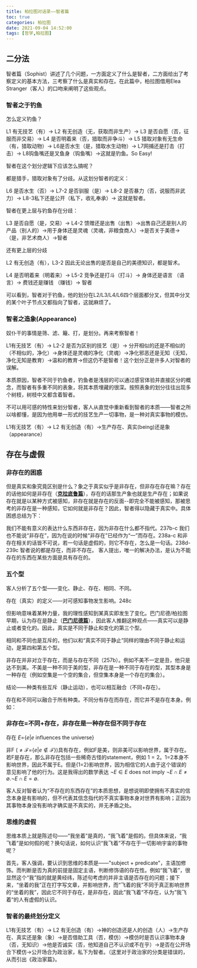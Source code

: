 ```yaml
---
title: 柏拉图对话录——智者篇
toc: true
categories: 柏拉图
date: 2021-09-04 14:52:00
tags: [哲学,柏拉图]
---
```


## 二分法
智者篇（Sophist）讲述了几个问题，一方面定义了什么是智者，二方面给出了考察定义的基本方法，三考察了什么是真实和存在。在此篇中，柏拉图借用Elea Stranger（客人）的口吻来阐明了这些观点。

### 智者之于钓鱼

怎么定义钓鱼？

L1 有无技艺（有）-> L2 有无创造（无，获取而非生产）-> L3 是否自愿（否，征服而非交易）-> L4 是否明着来（否，猎取而非争斗）-> L5 猎取对象有无生命（有，猎取动物）-> L6是否水生（是，猎取水生动物）-> L7网捕还是打击（打击）-> L8钩鱼嘴还是叉鱼身（钩鱼嘴）->这就是钓鱼。So Easy!

智者在这个划分逻辑下应该怎么搞呢？

都是猎手，猎取对象有了分歧。从这划分智者的定义：

L6 是否水生（否）-> L7-2 是否驯服（是）-> L8-2 是否暴力（否，说服而非武力）-> L8-3私下还是公开（私下，收礼奉承）-> 这就是智者。

智者在更上层与钓鱼存在分歧：

L3 是否自愿（是，交易）-> L4-2 馈赠还是出售（出售）->出售自己还是别人的产品（别人的）->用于身体还是灵魂（灵魂，非粮食商人）->是否关于美德->（是，非艺术商人）->智者

还有更上层的分歧

L2 有无创造（有），L3-2 因此无论出售的是否是自己的美德知识，都是智术。

L4 是否明着来（明着来）-> L5-2 竞争还是打斗（打斗）-> 身体还是语言 （语言）-> 费钱还是赚钱 （赚钱）-> 智者

可以看到，智者对于钓鱼，他的划分在L2/L3/L4/L6四个层面都分叉，但其中分叉的某个叶子节点又都指向了智者，这就麻烦了。

### 智者之造象(Appearance)

奴仆干的事情是筛、滤、簸、打，是划分。再来考察智者！

L1有无技艺（有）-> L2-2 是否为区别的技艺（是）-> 分开相似的还是不相似的（不相似的，净化）->身体还是灵魂的净化（灵魂）->净化邪恶还是无知（无知，净化无知是教育）->温和的教育->但这仍不是智者！这个划分正是许多人对智者的误解。

本质原因，智者不同于钓鱼者，钓鱼者是浅层的可以通过感官体验并直接区分的概念，而智者有多重不同的表象，将其本质埋藏的很深。按照表象的划分往往出现多个树枝，树枝中又都含着智者。

不可以用可感的特性来划分智者，客人从直觉中重新看到智者的本质——智者之所以啥都懂，是因为他用单一形式的技艺生产一切事物，是一种对真实事物的模仿。

L1有无技艺（有）-> L2 有无创造（有）->生产存在、真实(being)还是象（appearance）

## 存在与虚假
### 非存在的困惑

但是真实和象究竟区别是什么？象之于真实似乎是非存在，但非存在存在嘛？存在的话他如何是非存在（[**克拉底鲁篇**](/2021/06/30/柏拉图/柏拉图对话录——克拉底鲁篇/)），存在的话那生产象也就是生产存在；如果说存在就是以某种方式被感知，非存在就是存在的反面--即完全不能被感知，那被思考的非存在是一种感知，它如何就是非存在？因此，智者得以隐藏于真实中。具体困惑总结为下：

我们不能有意义的表达什么东西非存在，因为非存在什么都不指代。237b-c
我们也不能说“非存在”，因为在说的时候“非存在”已经作为“一”而存在。238a-c
和非存在相关的话皆不可说，若一句话是虚假的，则它不存在，怎么是一句话。238d-239c
智者说的都是存在，而非不存在。
客人提出，唯一的解决办法，是认为不能存在的东西在某些方面是具有存在的。

### 五个型

客人分析了五个型——变化、静止、存在、相同、不同。

存在（真实）的定义——对可感知事物发生影响。248c

但影响意味着某种力量，我的理性感知到某真实即发生了变化。巴门尼德/柏拉图早期，认为存在是静止（[**巴门尼德篇**](/2021/08/23/柏拉图/柏拉图对话录——巴门尼德篇/)），因此客人推翻这种观点——真实可以是静止或者变化的。因此，真实是不同于静止和变化的第三个型。

相同和不同也是互斥的，他们以和“真实不同于静止”同样的理由不同于静止和运动，是第四和第五个型。

非存在并非对立于存在，而是与存在不同（257b）。例如不美不一定是丑，他只是达不到美。不美是一种不同于美的型，非存在是一种不同于存在的型，其型本身是一种存在（例如空集是一个空的集合，但空集本身是一个存在的集合）。

结论——种类有些互斥（静止运动），也可以相互融合（不同+存在）。

存在和不同可以融合于所有种类。不同分有存在而存在，而它并不是存在本身。例如：

### 非存在=不同+存在，非存在是一种存在但不同于存在

存在 $E=${$e|e \text{ influences the universe}$}

非F ($\neq \mathcal{F}=${$e|e\notin \mathcal{F}$})具有存在，例如F是美，则非美可以影响世界，属于存在。若F是存在，那么非存在包括一些稀奇古怪的statement，例如 
$1=2$。1=2本身不影响世界，因此不属于E。但是{1=2}影响世界，因为相信它的人由于这个错误的意见影响了他的行为。这是我得出的数学表达
$\neg E \in E$ does not imply $\neg E \cap E \neq \emptyset. \neg E \cap E = \emptyset.$

客人反对智者认为“不存在的东西存在”的本质思想，是想说明即使拥有不真实的信念本身是有影响的，但不代表其信念指代的不真实事物本身对世界有影响；正因为其事物本身没有影响才确实是不真实的，并无矛盾之处。

### 思维的虚假

思维本质上就是陈述句——“我坐着”是真的，“我飞着”是假的。但具体来说，“我飞着”是如何假的呢？换句话说，如何认识“我飞着”不存在于一切影响宇宙的事物呢？

首先，客人强调，要认识到思维的本质是——"subject + predicate"，主语加修饰。而判断是否为真的前提是固定主语，判断修饰语的存在性。例如“我飞着”，很显然这个“我”指的就是黄经纬，陈述句考虑的并非主语是否存在的问题；接下来，“坐着的我”正在打字写文章，并影响世界，而“飞着的我”不同于真正影响世界的“坐着的我”，因此它不同于存在，是非存在，因此”我飞着“不存在，认为”我飞着“的人有虚假的认识。

### 智者的最终划分定义

L1有无技艺（有）-> L2 有无创造（有）->神的创造还是人的创造（人）->生产存在、真实还是象（象）->是否借助工具（否，模仿）->模仿时是否认识事物本身（否，无知识）->他是否诚实（否，他知道自己不认识或不在乎）->是否在公开场合下模仿->公开场合为政治家，私下为智者。（这里对于政治家的分类是错误的，从而引出《政治家篇》。